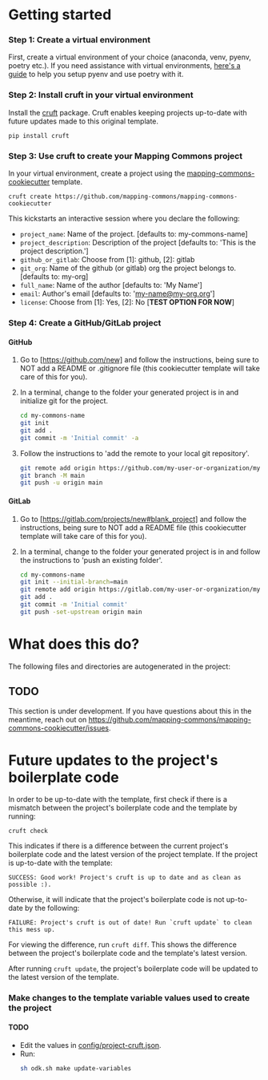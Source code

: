 # Getting started

### Step 1: Create a virtual environment
First, create a virtual environment of your choice (anaconda, venv, pyenv, poetry etc.). If you need assistance with virtual environments, [here's a guide](https://berkeleybop.github.io/best_practice/python_environments) to help you setup pyenv and use poetry with it.

### Step 2: Install cruft in your virtual environment
Install the [cruft](https://github.com/cruft/cruft) package. Cruft enables keeping projects up-to-date with future updates made to this original template.

```
pip install cruft
```

### Step 3: Use cruft to create your Mapping Commons project
In your virtual environment, create a project using the [mapping-commons-cookiecutter](https://github.com/mapping-commons/mapping-commons-cookiecutter) template.

```
cruft create https://github.com/mapping-commons/mapping-commons-cookiecutter
```

This kickstarts an interactive session where you declare the following:
- `project_name`: Name of the project. [defaults to: my-commons-name]
- `project_description`: Description of the project [defaults to: 'This is the project description.']
- `github_or_gitlab`: Choose from [1]: github, [2]: gitlab
- `git_org`: Name of the github (or gitlab) org the project belongs to. [defaults to: my-org]
- `full_name`: Name of the author [defaults to: 'My Name']
- `email`: Author's email [defaults to: 'my-name@my-org.org']
- `license`: Choose from [1]: Yes, [2]: No [**TEST OPTION FOR NOW**]

### Step 4: Create a GitHub/GitLab project

#### GitHub

1. Go to [https://github.com/new] and follow the instructions, being sure to
   NOT add a README or .gitignore file (this cookiecutter template will take
   care of this for you).

2. In a terminal, change to the folder your generated project is in and initialize git for the project.

   ```bash
   cd my-commons-name
   git init
   git add .
   git commit -m 'Initial commit' -a
   ```

3. Follow the instructions to 'add the remote to your local git repository'.

   ```bash
   git remote add origin https://github.com/my-user-or-organization/my-commons-name.git
   git branch -M main
   git push -u origin main
   ```

#### GitLab

1. Go to [https://gitlab.com/projects/new#blank_project] and follow the instructions, being sure to
   NOT add a README file (this cookiecutter template will take
   care of this for you).

2. In a terminal, change to the folder your generated project is in and follow the instructions to 'push an existing folder'.

   ```bash
   cd my-commons-name
   git init --initial-branch=main
   git remote add origin https://gitlab.com/my-user-or-organization/my-commons-name.git
   git add .
   git commit -m 'Initial commit'
   git push -set-upstream origin main
   ```

# What does this do?

The following files and directories are autogenerated in the project:

## TODO

This section is under development. If you have questions about this in the meantime, reach out on https://github.com/mapping-commons/mapping-commons-cookiecutter/issues.


# Future updates to the project's boilerplate code

In order to be up-to-date with the template, first check if there is a mismatch between the project's boilerplate code and the template by running:
```
cruft check
```

This indicates if there is a difference between the current project's boilerplate code and the latest version of the project template. If the project is up-to-date with the template:
```
SUCCESS: Good work! Project's cruft is up to date and as clean as possible :).
```

Otherwise, it will indicate that the project's boilerplate code is not up-to-date by the following:
```
FAILURE: Project's cruft is out of date! Run `cruft update` to clean this mess up.
```

For viewing the difference, run `cruft diff`. This shows the difference between the project's boilerplate code and the template's latest version.

After running `cruft update`, the project's boilerplate code will be updated to the latest version of the template.

### Make changes to the template variable values used to create the project

#### TODO

* Edit the values in [config/project-cruft.json](config/project-cruft.json).
* Run:
    ```bash
    sh odk.sh make update-variables
    ```